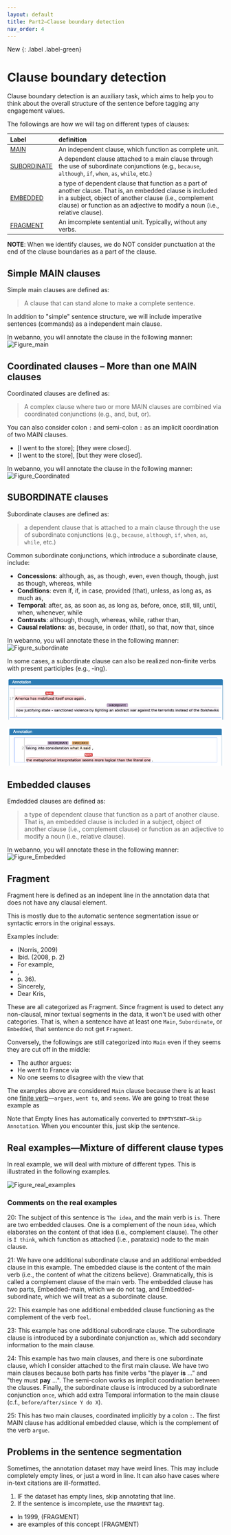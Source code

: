 ```yaml
---
layout: default
title: Part2–Clause boundary detection
nav_order: 4
---
```


New
{: .label .label-green}
# Clause boundary detection 


Clause boundary detection is an auxiliary task, which aims to help you to think about the overall structure of the sentence before tagging any engagement values.

The followings are how we will tag on different types of clauses:

| Label                               | definition                                                                                                                                                                                                                                           |
| :---------------------------------- | :--------------------------------------------------------------------------------------------------------------------------------------------------------------------------------------------------------------------------------------------------- |
| [MAIN](#simple-main-clauses)        | An independent clause, which function as complete unit.                                                                                                                                                                                              |
| [SUBORDINATE](#subordinate-clauses) | A dependent clause attached to a main clause through the use of subordinate conjunctions (e.g., `because`, `although`, `if`, `when`, `as`, `while`, etc.)                                                                                            |
| [EMBEDDED](#embedded-clauses)       | a type of dependent clause that function as a part of another clause. That is, an embedded clause is included in a subject, object of another clause (i.e., complement clause) or function as an adjective to modify a noun (i.e., relative clause). |
| [FRAGMENT](#fragment)               | An imcomplete sentential unit. Typically, without any verbs.                                                                                                                                                                                         |


**NOTE**: When we identify clauses, we do NOT consider punctuation at the end of the clause boundaries as a part of the clause. 

## Simple MAIN clauses

Simple main clauses are defined as:
> A clause that can stand alone to make a complete sentence.

In addition to "simple" sentence structure, we will include imperative sentences (commands) as a independent main clause.

In webanno, you will annotate the clause in the following manner:
![Figure_main](/figures/simple_main_clauses1.png)

## Coordinated clauses – More than one MAIN clauses

Coordinated clauses are defined as:
> A complex clause where two or more MAIN clauses are combined via coordinated conjunctions (e.g., and, but, or).

You can also consider colon `:` and semi-colon `:` as an implicit coordination of two MAIN clauses.

- [I went to the store]; [they were closed].
- [I went to the store], [but they were closed].

In webanno, you will annotate the clause in the following manner:
![Figure_Coordinated](/figures/Coord_clauses1.png)


## SUBORDINATE clauses

Subordinate clauses are defined as:
> a dependent clause that is attached to a main clause through the use of subordinate conjunctions (e.g., `because`, `although`, `if`, `when`, `as`, `while`, etc.)

Common subordinate conjunctions, which introduce a subordinate clause, include:
- **Concessions**: although, as, as though, even, even though, though, just as though, whereas, while
- **Conditions**: even if, if, in case, provided (that), unless, as long as, as much as,
- **Temporal**: after, as, as soon as, as long as, before, once, still, till, until, when, whenever, while
- **Contrasts**: although, though, whereas, while, rather than, 
- **Causal relations**: as, because, in order (that), so that, now that, since
  


In webanno, you will annotate these in the following manner:
![Figure_subordinate](/figures/Main_subordinate1.png)

In some cases, a subordinate clause can also be realized non-finite verbs with present participles (e.g., -ing).

![Figure_justifying](figures/clauses/present_participle.png)

![Figure_taking](figures/clauses/present_participle2.png)




## Embedded clauses

Emdedded clauses are defined as:
> a type of dependent clause that function as a part of another clause. That is, an embedded clause is included in a subject, object of another clause (i.e., complement clause) or function as an adjective to modify a noun (i.e., relative clause).

In webanno, you will annotate these in the following manner:
![Figure_Embedded](/figures/Embedded1.png)

## Fragment

Fragment here is defined as an indepent line in the annotation data that does not have any clausal element.

This is mostly due to the automatic sentence segmentation issue or syntactic errors in the original essays.

Examples include:
- (Norris, 2009)
- Ibid. (2008, p. 2)
- For example, 
- ,
- p. 36).
- Sincerely,
- Dear Kris,

These are all categorized as Fragment. Since fragment is used to detect any non-clausal, minor textual segments in the data, it won't be used with other categories. That is, when a sentence have at least one `Main`, `Subordinate`, or `Embedded`, that sentence do not get `Fragment`.

Conversely, the followings are still categorized into `Main` even if they seems they are cut off in the middle:

- The author argues:
- He went to France via 
- No one seems to disagree with the view that 

The examples above are considered `Main` clause because there is at least one [finite verb](1_Basic_grammar.md)—`argues`, `went to`, and `seems`.
We are going to treat these example as 

Note that Empty lines has automatically converted to `EMPTYSENT—Skip Annotation`. When you encounter this, just skip the sentence.


## Real examples—Mixture of different clause types

In real example, we will deal with mixture of different types. 
This is illustrated in the following examples.

![Figure_real_examples](/figures/Real_examples1.png)

### Comments on the real examples

20: The subject of this sentence is `The idea`, and the main verb is `is`. There are two embedded clauses. One is a complement of the noun `idea`, which elaborates on the content of that idea (i.e., complement clause). The other is `I think`, which function as attached (i.e., parataxic) node to the main clause. 

21: We have one additional subordinate clause and an additional embedded clause in this example. The embedded clause is the content of the main verb (i.e., the content of what the citizens believe). Grammatically, this is called a complement clause of the main verb. The embedded clause has two parts, Embedded-main, which we do not tag, and Embedded-subordinate, which we will treat as a subordinate clause.

22: This example has one additional embedded clause functioning as the complement of the verb `feel`.

23: This example has one additional subordinate clause. The subordinate clause is introduced by a subordinate conjunction `as`, which add secondary information to the main clause.

24: This example has two main clauses, and there is one subordinate clause, which I consider attached to the first main clause. We have two main clauses because both parts has finite verbs "the player **is** ..." and "they must **pay** ...". The semi-colon works as implicit coordination between the clauses. Finally, the subordinate clause is introduced by a subordinate conjunction `once`, which add extra Temporal information to the main clause (c.f., `before/after/since Y do X`).

25: This has two main clauses, coordinated implicitly by a colon `:`. The first MAIN clause has additional embedded clause, which is the complement of the verb `argue`.  



## Problems in the sentence segmentation

Sometimes, the annotation dataset may have weird lines. This may include completely empty lines, or just a word in line. It can also have cases where in-text citations are ill-formatted.

1. IF the dataset has empty lines, skip annotating that line.
2. If the sentence is imcomplete, use the `FRAGMENT` tag.
  - In 1999, (FRAGMENT)
  - are examples of this concept (FRAGMENT)


